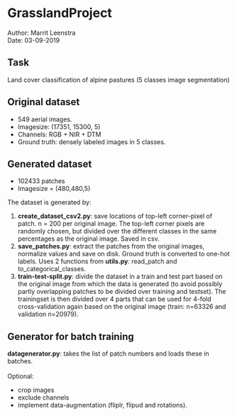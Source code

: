 # GrasslandProject
Author: Marrit Leenstra<br/> 
Date: 03-09-2019

## Task
Land cover classification of alpine pastures (5 classes image segmentation)

## Original dataset 
* 549 aerial images. 
* Imagesize: (17351, 15300, 5) 
* Channels: RGB + NIR + DTM 
* Ground truth: densely labeled images in 5 classes. 

## Generated dataset 
* 102433 patches 
* Imagesize = (480,480,5)

The dataset is generated by:
1. **create_dataset_csv2.py**: save locations of top-left corner-pixel of patch. n = 200 per original image. The top-left corner pixels are randomly chosen, but divided over the different classes in the same percentages as the original image. Saved in csv.
2. **save_patches.py**: extract the patches from the original images, normalize values and save on disk. Ground truth is converted to one-hot labels. Uses 2 functions from **utils.py**: read_patch and to_categorical_classes. 
3. **train-test-split.py**: divide the dataset in a train and test part based on the original image from which the data is generated (to avoid possibly partly overlapping patches to be divided over training and testset). The trainingset is then divided over 4 parts that can be used for 4-fold cross-validation again based on the original image (train: n=63326 and validation n=20979). 

## Generator for batch training
**datagenerator.py**: takes the list of patch numbers and loads these in batches.<br/>  
Optional: 
* crop images
* exclude channels
* implement data-augmentation (fliplr, flipud and rotations). 
